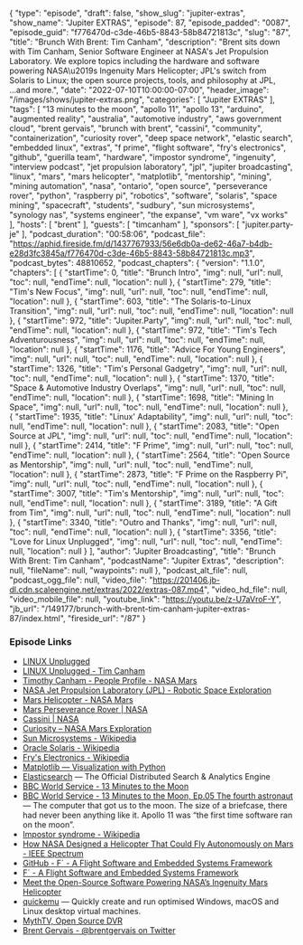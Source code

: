 {
  "type": "episode",
  "draft": false,
  "show_slug": "jupiter-extras",
  "show_name": "Jupiter EXTRAS",
  "episode": 87,
  "episode_padded": "0087",
  "episode_guid": "f776470d-c3de-46b5-8843-58b84721813c",
  "slug": "87",
  "title": "Brunch With Brent: Tim Canham",
  "description": "Brent sits down with Tim Canham, Senior Software Engineer at NASA's Jet Propulsion Laboratory. We explore topics including the hardware and software powering NASA\u2019s Ingenuity Mars Helicopter; JPL's switch from Solaris to Linux; the open source projects, tools, and philosophy at JPL, ...and more.",
  "date": "2022-07-10T10:00:00-07:00",
  "header_image": "/images/shows/jupiter-extras.png",
  "categories": [
    "Jupiter EXTRAS"
  ],
  "tags": [
    "13 minutes to the moon",
    "apollo 11",
    "apollo 13",
    "arduino",
    "augmented reality",
    "australia",
    "automotive industry",
    "aws government cloud",
    "brent gervais",
    "brunch with brent",
    "cassini",
    "community",
    "containerization",
    "curiosity rover",
    "deep space network",
    "elastic search",
    "embedded linux",
    "extras",
    "f prime",
    "flight software",
    "fry's electronics",
    "github",
    "guerilla team",
    "hardware",
    "impostor syndrome",
    "ingenuity",
    "interview podcast",
    "jet propulsion laboratory",
    "jpl",
    "jupiter broadcasting",
    "linux",
    "mars",
    "mars helicopter",
    "matplotlib",
    "mentorship",
    "mining",
    "mining automation",
    "nasa",
    "ontario",
    "open source",
    "perseverance rover",
    "python",
    "raspberry pi",
    "robotics",
    "software",
    "solaris",
    "space mining",
    "spacecraft",
    "students",
    "sudbury",
    "sun microsystems",
    "synology nas",
    "systems engineer",
    "the expanse",
    "vm ware",
    "vx works"
  ],
  "hosts": [
    "brent"
  ],
  "guests": [
    "timcanham"
  ],
  "sponsors": [
    "jupiter.party-je"
  ],
  "podcast_duration": "00:58:06",
  "podcast_file": "https://aphid.fireside.fm/d/1437767933/56e6db0a-de62-46a7-b4db-e28d3fc3845a/f776470d-c3de-46b5-8843-58b84721813c.mp3",
  "podcast_bytes": 48810652,
  "podcast_chapters": {
    "version": "1.1.0",
    "chapters": [
      {
        "startTime": 0,
        "title": "Brunch Intro",
        "img": null,
        "url": null,
        "toc": null,
        "endTime": null,
        "location": null
      },
      {
        "startTime": 279,
        "title": "Tim's New Focus",
        "img": null,
        "url": null,
        "toc": null,
        "endTime": null,
        "location": null
      },
      {
        "startTime": 603,
        "title": "The Solaris-to-Linux Transition",
        "img": null,
        "url": null,
        "toc": null,
        "endTime": null,
        "location": null
      },
      {
        "startTime": 972,
        "title": "Jupiter.Party",
        "img": null,
        "url": null,
        "toc": null,
        "endTime": null,
        "location": null
      },
      {
        "startTime": 972,
        "title": "Tim's Tech Adventurousness",
        "img": null,
        "url": null,
        "toc": null,
        "endTime": null,
        "location": null
      },
      {
        "startTime": 1176,
        "title": "Advice For Young Engineers",
        "img": null,
        "url": null,
        "toc": null,
        "endTime": null,
        "location": null
      },
      {
        "startTime": 1326,
        "title": "Tim's Personal Gadgetry",
        "img": null,
        "url": null,
        "toc": null,
        "endTime": null,
        "location": null
      },
      {
        "startTime": 1370,
        "title": "Space & Automotive Industry Overlaps",
        "img": null,
        "url": null,
        "toc": null,
        "endTime": null,
        "location": null
      },
      {
        "startTime": 1698,
        "title": "Mining In Space",
        "img": null,
        "url": null,
        "toc": null,
        "endTime": null,
        "location": null
      },
      {
        "startTime": 1935,
        "title": "Linux' Adaptability",
        "img": null,
        "url": null,
        "toc": null,
        "endTime": null,
        "location": null
      },
      {
        "startTime": 2083,
        "title": "Open Source at JPL",
        "img": null,
        "url": null,
        "toc": null,
        "endTime": null,
        "location": null
      },
      {
        "startTime": 2414,
        "title": "F Prime",
        "img": null,
        "url": null,
        "toc": null,
        "endTime": null,
        "location": null
      },
      {
        "startTime": 2564,
        "title": "Open Source as Mentorship",
        "img": null,
        "url": null,
        "toc": null,
        "endTime": null,
        "location": null
      },
      {
        "startTime": 2873,
        "title": "F Prime on the Raspberry Pi",
        "img": null,
        "url": null,
        "toc": null,
        "endTime": null,
        "location": null
      },
      {
        "startTime": 3007,
        "title": "Tim's Mentorship",
        "img": null,
        "url": null,
        "toc": null,
        "endTime": null,
        "location": null
      },
      {
        "startTime": 3189,
        "title": "A Gift from Tim",
        "img": null,
        "url": null,
        "toc": null,
        "endTime": null,
        "location": null
      },
      {
        "startTime": 3340,
        "title": "Outro and Thanks",
        "img": null,
        "url": null,
        "toc": null,
        "endTime": null,
        "location": null
      },
      {
        "startTime": 3356,
        "title": "Love for Linux Unplugged",
        "img": null,
        "url": null,
        "toc": null,
        "endTime": null,
        "location": null
      }
    ],
    "author": "Jupiter Broadcasting",
    "title": "Brunch With Brent: Tim Canham",
    "podcastName": "Jupiter Extras",
    "description": null,
    "fileName": null,
    "waypoints": null
  },
  "podcast_alt_file": null,
  "podcast_ogg_file": null,
  "video_file": "https://201406.jb-dl.cdn.scaleengine.net/extras/2022/extras-087.mp4",
  "video_hd_file": null,
  "video_mobile_file": null,
  "youtube_link": "https://youtu.be/z-U7aVroF-Y",
  "jb_url": "/149177/brunch-with-brent-tim-canham-jupiter-extras-87/index.html",
  "fireside_url": "/87"
}


### Episode Links

  * [LINUX Unplugged](https://linuxunplugged.com/ "LINUX Unplugged")
  * [LINUX Unplugged - Tim Canham](https://linuxunplugged.com/guests/timcanham "LINUX Unplugged - Tim Canham")
  * [Timothy Canham - People Profile - NASA Mars](https://mars.nasa.gov/people/profile/index.cfm?id=23038 "Timothy Canham - People Profile - NASA Mars")
  * [NASA Jet Propulsion Laboratory (JPL) - Robotic Space Exploration](https://www.jpl.nasa.gov/ "NASA Jet Propulsion Laboratory \(JPL\) - Robotic Space Exploration")
  * [Mars Helicopter - NASA Mars](https://mars.nasa.gov/technology/helicopter/#Overview "Mars Helicopter - NASA Mars")
  * [Mars Perseverance Rover | NASA](https://www.nasa.gov/perseverance "Mars Perseverance Rover | NASA")
  * [Cassini | NASA](https://www.nasa.gov/mission_pages/cassini/main/index.html "Cassini | NASA")
  * [Curiosity – NASA Mars Exploration](https://mars.nasa.gov/msl/home/ "Curiosity – NASA Mars Exploration")
  * [Sun Microsystems - Wikipedia](https://en.wikipedia.org/wiki/Sun_Microsystems "Sun Microsystems - Wikipedia")
  * [Oracle Solaris - Wikipedia](https://en.wikipedia.org/wiki/Oracle_Solaris "Oracle Solaris - Wikipedia")
  * [Fry's Electronics - Wikipedia](https://en.wikipedia.org/wiki/Fry%27s_Electronics "Fry's Electronics - Wikipedia")
  * [Matplotlib — Visualization with Python](https://matplotlib.org/ "Matplotlib — Visualization with Python")
  * [Elasticsearch](https://www.elastic.co/elasticsearch/ "Elasticsearch") — The Official Distributed Search & Analytics Engine
  * [BBC World Service - 13 Minutes to the Moon](https://www.bbc.co.uk/programmes/w13xttx2 "BBC World Service - 13 Minutes to the Moon")
  * [BBC World Service - 13 Minutes to the Moon, Ep.05 The fourth astronaut](https://www.bbc.co.uk/programmes/w3csz4dn "BBC World Service - 13 Minutes to the Moon, Ep.05 The fourth astronaut") — The computer that got us to the moon. The size of a briefcase, there had never been anything like it. Apollo 11 was “the first time software ran on the moon”.
  * [Impostor syndrome - Wikipedia](https://en.wikipedia.org/wiki/Impostor_syndrome "Impostor syndrome - Wikipedia")
  * [How NASA Designed a Helicopter That Could Fly Autonomously on Mars - IEEE Spectrum](https://spectrum.ieee.org/nasa-designed-perseverance-helicopter-rover-fly-autonomously-mars "How NASA Designed a Helicopter That Could Fly Autonomously on Mars - IEEE Spectrum")
  * [GitHub - F´ - A Flight Software and Embedded Systems Framework](https://github.com/nasa/fprime "GitHub - F´ - A Flight Software and Embedded Systems Framework")
  * [F´ - A Flight Software and Embedded Systems Framework](https://nasa.github.io/fprime/ "F´ - A Flight Software and Embedded Systems Framework")
  * [Meet the Open-Source Software Powering NASA’s Ingenuity Mars Helicopter](https://www.jpl.nasa.gov/news/meet-the-open-source-software-powering-nasas-ingenuity-mars-helicopter "Meet the Open-Source Software Powering NASA’s Ingenuity Mars Helicopter")
  * [quickemu](https://github.com/quickemu-project/quickemu "quickemu") — Quickly create and run optimised Windows, macOS and Linux desktop virtual machines.
  * [MythTV, Open Source DVR](https://www.mythtv.org/ "MythTV, Open Source DVR")
  * [Brent Gervais - @brentgervais on Twitter](https://twitter.com/brentgervais "Brent Gervais - @brentgervais on Twitter")


